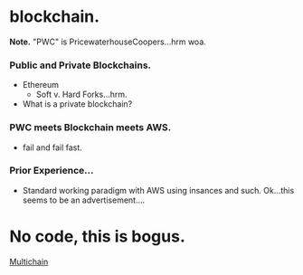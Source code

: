 blockchain.
===========

__Note.__ "PWC" is PricewaterhouseCoopers...hrm woa.

### Public and Private Blockchains.

* Ethereum
   * Soft v. Hard Forks...hrm.
* What is a private blockchain?

### PWC meets Blockchain meets AWS.

* fail and fail fast.

### Prior Experience...

* Standard working paradigm with AWS using insances and such. Ok...this seems to be an advertisement....


# No code, this is bogus.

[Multichain](http://www.multichain.com)
